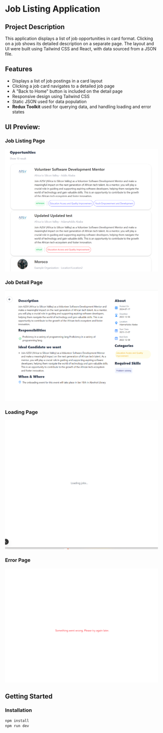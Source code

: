 # Job Listing Application

## Project Description

This application displays a list of job opportunities in card format. Clicking on a job shows its detailed description on a separate page. The layout and UI were built using Tailwind CSS and React, with data sourced from a JSON file.

## Features

- Displays a list of job postings in a card layout  
- Clicking a job card navigates to a detailed job page  
- A "Back to Home" button is included on the detail page  
- Responsive design using Tailwind CSS  
- Static JSON used for data population  
- **Redux Toolkit** used for querying data, and handling loading and error states

## UI Preview:

### Job Listing Page

![Job Listing Page](public/pic1.png)

### Job Detail Page

![Job Detail Page](public/pic2.png)

### Loading Page

![Loading Page](public/pic3.png)

### Error Page

![Error Page](public/pic4.png)

## Getting Started

### Installation

```bash
npm install
npm run dev
